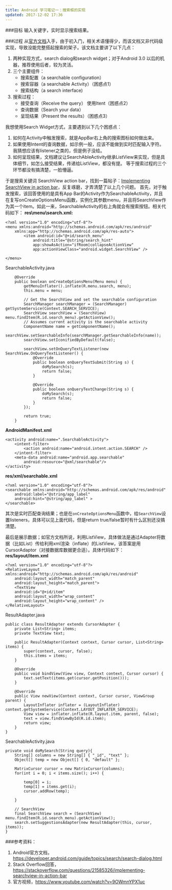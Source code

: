 ```yaml
---
title: Android 学习笔记一：搜索框的实现
updated: 2017-12-02 17:36
---
```


###目标
输入关键字，实时显示搜索结果。

###过程
从[官方文档](https://developer.android.com/guide/topics/search/search-dialog.html)入手，由于初入门，相关术语懂得少，而该文档又非代码级实现，导致没能完整搭起搜索的架子。该文档主要讲了以下几点：
1. 两种实现方式，search dialog和search widget；对于Android 3.0 以后的机器，推荐使用后者，较为灵活。
2. 三个主要组件：
	* 搜索配置（a searchable configuration）
	* 搜索容器（a searchable Activity）（困惑点1）
	* 搜索结构（a search interface)
3. 搜索过程：
	* 接受查询（Receive the query）
	  使用Itent（困惑点2）
	* 查询数据（Search your data）
	* 呈现结果（Present the results）（困惑点3）

我想使用Search Widget方式，主要遇到以下几个困惑点：
1. 如何在Activity中触发搜索，就是AppBar右上角的搜索图标如何做出来。
2. 如果使用Intent的查询数据，如示例一般，应该不能做到实时匹配输入字符。我猜想应该有listener之类的，但是例子没给。
3. 如何呈现结果，文档建议让SearchAbleActivity继承ListView来实现，但是具体细节，如怎么接受结果，传递给ListView，都没有提。
等于搜索过程的三个环节都没有搞清楚，一脸懵逼。

于是搜索关键词 SearchView action bar，找到一篇帖子：[Implementing SearchView in action bar](https://stackoverflow.com/questions/21585326/implementing-searchview-in-action-bar)，反复琢磨，才弄清楚了以上几个问题。
首先，对于触发搜索，该回答使用的是具有App Bar的Activity作为SearchableActivity，并且在复写onCreateOptionsMenu函数，实例化其参数menu，并且将SearchView作为其一个item。如此一来，SearchableActivity的右上角就会有搜索按钮。相关代码如下：
**res\menu\search.xml:**

```
<?xml version="1.0" encoding="utf-8"?>
<menu xmlns:android="http://schemas.android.com/apk/res/android"
    xmlns:app="http://schemas.android.com/apk/res-auto">
        <item android:id="@+id/search_menu"
            android:title="@string/search_hint"
            app:showAsAction="ifRoom|collapseActionView"
            app:actionViewClass="android.widget.SearchView" />

</menu>
```
SearchableActivity.java
```
    @Override
    public boolean onCreateOptionsMenu(Menu menu) {
        getMenuInflater().inflate(R.menu.search, menu);
        this.menu = menu;

        // Get the SearchView and set the searchable configuration
        SearchManager searchManager = (SearchManager) getSystemService(Context.SEARCH_SERVICE);
        SearchView searchView = (SearchView) menu.findItem(R.id.search_menu).getActionView();
        // Assumes current activity is the searchable activity
        ComponentName name = getComponentName();
        searchView.setSearchableInfo(searchManager.getSearchableInfo(name));
        searchView.setIconifiedByDefault(false);

        searchView.setOnQueryTextListener(new SearchView.OnQueryTextListener() {
            @Override
            public boolean onQueryTextSubmit(String s) {
                doMySearch(s);
                return false;
            }

            @Override
            public boolean onQueryTextChange(String s) {
                doMySearch(s);
                return false;
            }
        });

        return true;
    }
```

**AndroidManifest.xml**
```
<activity android:name=".SearchableActivity">
    <intent-filter>
        <action android:name="android.intent.action.SEARCH" />
    </intent-filter>
    <meta-data android:name="android.app.searchable"
        android:resource="@xml/searchable"/>
</activity>
```

**res/xml/searchable.xml**
```
<?xml version="1.0" encoding="utf-8"?>
<searchable xmlns:android="http://schemas.android.com/apk/res/android"
    android:label="@string/app_label"
    android:hint="@string/app_label" >
</searchable>
```
其次是实时匹配查询结果；也是在`onCreateOptionsMenu`函数中，给`SearchView`设置listeners，具体可以见上面代码，但是return true/false暂时有什么区别还没搞清楚。

最后是展示数据；如官方文档所说，利用ListView，具体做法是通过Adapter将数据（比如List<String>）传给利用xml渲染（inflate）的ListView，该答案是用CursorAdaptor（对接数据库数据更合适）。具体代码如下：
**res/layout/item.xml**
```
<?xml version="1.0" encoding="utf-8"?>
<RelativeLayout xmlns:android="http://schemas.android.com/apk/res/android"
    android:layout_width="match_parent"
    android:layout_height="match_parent">
    <TextView
    android:id="@+id/item"
    android:layout_width="wrap_content"
    android:layout_height="wrap_content" />
</RelativeLayout>
```

ResultAdapter.java
```
public class ResultAdapter extends CursorAdapter {
    private List<String> items;
    private TextView text;

    public ResultAdapter(Context context, Cursor cursor, List<String> items) {
        super(context, cursor, false);
        this.items = items;
    }

    @Override
    public void bindView(View view, Context context, Cursor cursor) {
        text.setText(items.get(cursor.getPosition()));
    }

    @Override
    public View newView(Context context, Cursor cursor, ViewGroup parent) {
        LayoutInflater inflater = (LayoutInflater) context.getSystemService(Context.LAYOUT_INFLATER_SERVICE);
        View view = inflater.inflate(R.layout.item, parent, false);
        text = view.findViewById(R.id.item);
        return view;
    }
}
```
SearchableActivity.java
```
private void doMySearch(String query){
    String[] columns = new String[] { "_id", "text" };
    Object[] temp = new Object[] { 0, "default" };

    MatrixCursor cursor = new MatrixCursor(columns);
    for(int i = 0; i < items.size(); i++) {

        temp[0] = i;
        temp[1] = items.get(i);
        cursor.addRow(temp);

    }

    // SearchView
    final SearchView search = (SearchView) menu.findItem(R.id.search_menu).getActionView();
    search.setSuggestionsAdapter(new ResultAdapter(this, cursor, items));
}
```

###参考资料：
1. Android官方文档，https://developer.android.com/guide/topics/search/search-dialog.html
2. Stack Overflow回答，https://stackoverflow.com/questions/21585326/implementing-searchview-in-action-bar
3. 官方视频，https://www.youtube.com/watch?v=9OWmnYPX1uc









